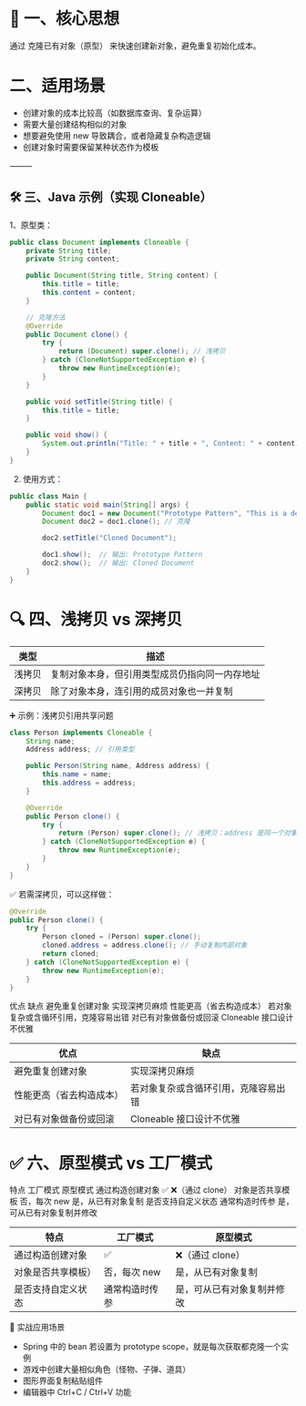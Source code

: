 
# 🧠 一、核心思想

通过 克隆已有对象（原型） 来快速创建新对象，避免重复初始化成本。


# 二、适用场景
- 创建对象的成本比较高（如数据库查询、复杂运算）
- 需要大量创建结构相似的对象
- 想要避免使用 new 导致耦合，或者隐藏复杂构造逻辑
- 创建对象时需要保留某种状态作为模板

⸻

## 🛠️ 三、Java 示例（实现 Cloneable）

1、原型类：

```java
public class Document implements Cloneable {
    private String title;
    private String content;

    public Document(String title, String content) {
        this.title = title;
        this.content = content;
    }

    // 克隆方法
    @Override
    public Document clone() {
        try {
            return (Document) super.clone(); // 浅拷贝
        } catch (CloneNotSupportedException e) {
            throw new RuntimeException(e);
        }
    }

    public void setTitle(String title) {
        this.title = title;
    }

    public void show() {
        System.out.println("Title: " + title + ", Content: " + content);
    }
}
```
2. 使用方式：

```java
public class Main {
    public static void main(String[] args) {
        Document doc1 = new Document("Prototype Pattern", "This is a design pattern.");
        Document doc2 = doc1.clone(); // 克隆

        doc2.setTitle("Cloned Document");

        doc1.show();  // 输出: Prototype Pattern
        doc2.show();  // 输出: Cloned Document
    }
}
```
# 🔍 四、浅拷贝 vs 深拷贝


| 类型 | 描述 |
| --|---------------|
|浅拷贝|复制对象本身，但引用类型成员仍指向同一内存地址|
|深拷贝|除了对象本身，连引用的成员对象也一并复制|

➕ 示例：浅拷贝引用共享问题
```java
class Person implements Cloneable {
    String name;
    Address address; // 引用类型

    public Person(String name, Address address) {
        this.name = name;
        this.address = address;
    }

    @Override
    public Person clone() {
        try {
            return (Person) super.clone(); // 浅拷贝：address 是同一个对象
        } catch (CloneNotSupportedException e) {
            throw new RuntimeException(e);
        }
    }
}
```
✅ 若需深拷贝，可以这样做：
```java
@Override
public Person clone() {
    try {
        Person cloned = (Person) super.clone();
        cloned.address = address.clone(); // 手动复制内部对象
        return cloned;
    } catch (CloneNotSupportedException e) {
        throw new RuntimeException(e);
    }
}
```
优点
缺点
避免重复创建对象
实现深拷贝麻烦
性能更高（省去构造成本）
若对象复杂或含循环引用，克隆容易出错
对已有对象做备份或回滚
Cloneable 接口设计不优雅


| 优点 | 缺点 |
| --|---------------|
|避免重复创建对象|实现深拷贝麻烦|
|性能更高（省去构造成本）|若对象复杂或含循环引用，克隆容易出错|
|对已有对象做备份或回滚|Cloneable 接口设计不优雅|

# ✅ 六、原型模式 vs 工厂模式

特点
工厂模式
原型模式
通过构造创建对象
✅
❌（通过 clone）
对象是否共享模板
否，每次 new
是，从已有对象复制
是否支持自定义状态
通常构造时传参
是，可从已有对象复制并修改


| 特点 | 工厂模式 |原型模式|
| --|---------------| ----|
|通过构造创建对象|✅|❌（通过 clone）|
|对象是否共享模板）|否，每次 new|是，从已有对象复制|
|是否支持自定义状态|通常构造时传参|是，可从已有对象复制并修改|

🚀 实战应用场景

- Spring 中的 bean 若设置为 prototype scope，就是每次获取都克隆一个实例
- 游戏中创建大量相似角色（怪物、子弹、道具）
- 图形界面复制粘贴组件
- 编辑器中 Ctrl+C / Ctrl+V 功能